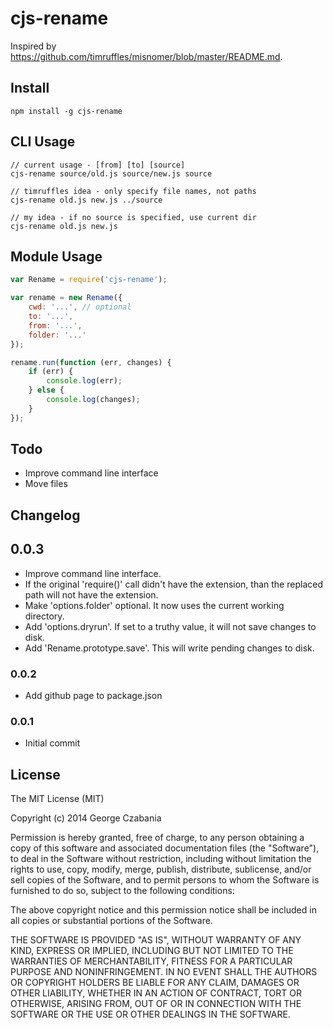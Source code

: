 # cjs-rename

Inspired by https://github.com/timruffles/misnomer/blob/master/README.md.

## Install

```
npm install -g cjs-rename
```

## CLI Usage

```
// current usage - [from] [to] [source]
cjs-rename source/old.js source/new.js source

// timruffles idea - only specify file names, not paths
cjs-rename old.js new.js ../source

// my idea - if no source is specified, use current dir
cjs-rename old.js new.js
```

## Module Usage

```javascript
var Rename = require('cjs-rename');

var rename = new Rename({
    cwd: '...', // optional
    to: '...',
    from: '...',
    folder: '...'
});

rename.run(function (err, changes) {
    if (err) {
        console.log(err);
    } else {
        console.log(changes);
    }
});
```

## Todo

- Improve command line interface
- Move files

## Changelog

## 0.0.3

- Improve command line interface.
- If the original 'require()' call didn't have the extension, than the replaced
  path will not have the extension.
- Make 'options.folder' optional. It now uses the current working directory.
- Add 'options.dryrun'. If set to a truthy value, it will not save changes to
  disk.
- Add 'Rename.prototype.save'. This will write pending changes to disk.

### 0.0.2

- Add github page to package.json

### 0.0.1

- Initial commit

## License

The MIT License (MIT)

Copyright (c) 2014 George Czabania

Permission is hereby granted, free of charge, to any person obtaining a copy
of this software and associated documentation files (the "Software"), to deal
in the Software without restriction, including without limitation the rights
to use, copy, modify, merge, publish, distribute, sublicense, and/or sell
copies of the Software, and to permit persons to whom the Software is
furnished to do so, subject to the following conditions:

The above copyright notice and this permission notice shall be included in
all copies or substantial portions of the Software.

THE SOFTWARE IS PROVIDED "AS IS", WITHOUT WARRANTY OF ANY KIND, EXPRESS OR
IMPLIED, INCLUDING BUT NOT LIMITED TO THE WARRANTIES OF MERCHANTABILITY,
FITNESS FOR A PARTICULAR PURPOSE AND NONINFRINGEMENT. IN NO EVENT SHALL THE
AUTHORS OR COPYRIGHT HOLDERS BE LIABLE FOR ANY CLAIM, DAMAGES OR OTHER
LIABILITY, WHETHER IN AN ACTION OF CONTRACT, TORT OR OTHERWISE, ARISING FROM,
OUT OF OR IN CONNECTION WITH THE SOFTWARE OR THE USE OR OTHER DEALINGS IN
THE SOFTWARE.
